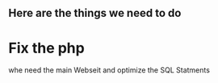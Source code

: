 ## Here are the things we need to do 

# Fix the php
whe need the main Webseit and optimize the SQL Statments 


